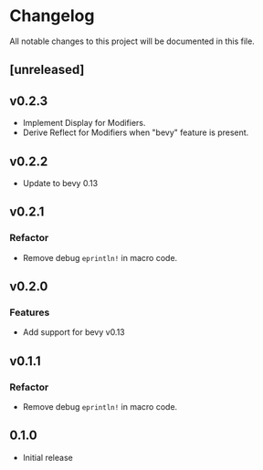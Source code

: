 # Changelog

All notable changes to this project will be documented in this file.

## [unreleased]
## v0.2.3

- Implement Display for Modifiers.
- Derive Reflect for Modifiers when "bevy" feature is present.

## v0.2.2

- Update to bevy 0.13

## v0.2.1

### Refactor

- Remove debug `eprintln!` in macro code.

## v0.2.0

### Features

- Add support for bevy v0.13

## v0.1.1

### Refactor

- Remove debug `eprintln!` in macro code.

## 0.1.0

- Initial release
